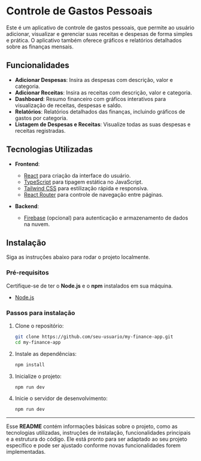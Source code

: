 # Controle de Gastos Pessoais

Este é um aplicativo de controle de gastos pessoais, que permite ao usuário adicionar, visualizar e gerenciar suas receitas e despesas de forma simples e prática. O aplicativo também oferece gráficos e relatórios detalhados sobre as finanças mensais.

## Funcionalidades

- **Adicionar Despesas**: Insira as despesas com descrição, valor e categoria.
- **Adicionar Receitas**: Insira as receitas com descrição, valor e categoria.
- **Dashboard**: Resumo financeiro com gráficos interativos para visualização de receitas, despesas e saldo.
- **Relatórios**: Relatórios detalhados das finanças, incluindo gráficos de gastos por categoria.
- **Listagem de Despesas e Receitas**: Visualize todas as suas despesas e receitas registradas.

## Tecnologias Utilizadas

- **Frontend**: 
  - [React](https://reactjs.org/) para criação da interface do usuário.
  - [TypeScript](https://www.typescriptlang.org/) para tipagem estática no JavaScript.
  - [Tailwind CSS](https://tailwindcss.com/) para estilização rápida e responsiva.
  - [React Router](https://reactrouter.com/) para controle de navegação entre páginas.
  
- **Backend**:
  - [Firebase](https://firebase.google.com/) (opcional) para autenticação e armazenamento de dados na nuvem.

## Instalação

Siga as instruções abaixo para rodar o projeto localmente.

### Pré-requisitos

Certifique-se de ter o **Node.js** e o **npm** instalados em sua máquina.

- [Node.js](https://nodejs.org/en/download/)

### Passos para instalação

1. Clone o repositório:

   ```bash
   git clone https://github.com/seu-usuario/my-finance-app.git
   cd my-finance-app
   ```

2. Instale as dependências:

   ```bash
   npm install
   ```

3. Inicialize o projeto:

   ```bash
   npm run dev
   ```
4. Inicie o servidor de desenvolvimento:

   ```bash
   npm run dev
   ```





---

Esse **README** contém informações básicas sobre o projeto, como as tecnologias utilizadas, instruções de instalação, funcionalidades principais e a estrutura do código. Ele está pronto para ser adaptado ao seu projeto específico e pode ser ajustado conforme novas funcionalidades forem implementadas.
